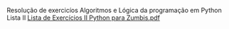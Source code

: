 Resolução de exercicíos Algoritmos e Lógica da programação em Python
Lista II [Lista de Exercícios II Python para Zumbis.pdf](https://github.com/Alemoreira-00/Algoritmos/files/10772155/Lista.de.Exercicios.II.Python.para.Zumbis.pdf)
